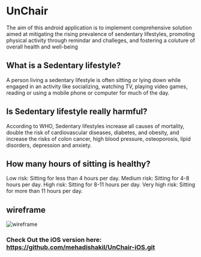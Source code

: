 # UnChair
The aim of this android application is to implement comprehensive solution aimed at mitigating the rising prevalence of sendentary lifestyles, promoting physical activity through remindar and challeges, and fostering a coluture of overall health and well-being

## What is a Sedentary lifestyle?
A person living a sedentary lifestyle is often sitting or lying down while engaged in an activity like socializing, watching TV, playing video games, reading or using a mobile phone or computer for much of the day.

## Is Sedentary lifestyle really harmful?
According to WHO, Sedentary lifestyles increase all causes of mortality, double the risk of cardiovascular diseases, diabetes, and obesity, and increase the risks of colon cancer, high blood pressure, osteoporosis, lipid disorders, depression and anxiety.

## How many hours of sitting is healthy?
Low risk: Sitting for less than 4 hours per day. Medium risk: Sitting for 4-8 hours per day.
High risk: Sitting for 8-11 hours per day.
Very high risk: Sitting for more than 11 hours per day.

## wireframe
![wireframe](https://github.com/mehadishakil/Amplify/assets/112794443/25a1f553-7226-41bd-a5c5-494286efbc40)

### Check Out the iOS version here: https://github.com/mehadishakil/UnChair-iOS.git
